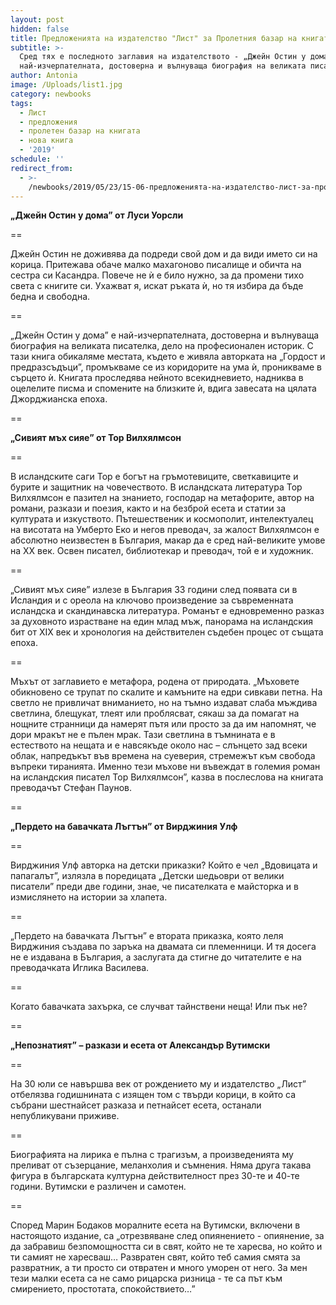 ```yaml
---
layout: post
hidden: false
title: Предложенията на издателство "Лист" за Пролетния базар на книгата 2019
subtitle: >-
  Сред тях е последното заглавия на издателството - „Джейн Остин у дома”,
  най-изчерпателната, достоверна и вълнуваща биография на великата писателка
author: Antonia
image: /Uploads/list1.jpg
category: newbooks
tags:
  - Лист
  - предложения
  - пролетен базар на книгата
  - нова книга
  - '2019'
schedule: ''
redirect_from:
  - >-
    /newbooks/2019/05/23/15-06-предложенията-на-издателство-лист-за-пролетния-базар-на-книгата-2019
---
```

**„Джейн Остин у дома” от Луси Уорсли**

\==

Джейн Остин не доживява да подреди свой дом и да види името си на корица. Притежава обаче малко махагоново писалище и обичта на сестра си Касандра. Повече не ѝ е било нужно, за да промени тихо света с книгите си. Ухажват я, искат ръката ѝ, но тя избира да бъде бедна и свободна.

\==

„Джейн Остин у дома” е най-изчерпателната, достоверна и вълнуваща биография на великата писателка, дело на професионален историк. С тази книга обикаляме местата, където е живяла авторката на „Гордост и предразсъдъци”, промъкваме се из коридорите на ума ѝ, проникваме в сърцето ѝ. Книгата проследява нейното всекидневието, надниква в оцелелите писма и спомените на близките ѝ, вдига завесата на цялата Джорджианска епоха.

\==

**„Сивият мъх сияе” от Тор Вилхялмсон**

\==

В исландските саги Тор е богът на гръмотевиците, светкавиците и бурите и защитник на човечеството. В исландската литература Тор Вилхялмсон е пазител на знанието, господар на метафорите, автор на романи, разкази и поезия, както и на безброй есета и статии за културата и изкуството. Пътешественик и космополит, интелектуалец на висотата на Умберто Еко и негов преводач, за жалост Вилхялмсон е абсолютно неизвестен в България, макар да е сред най-великите умове на ХХ век. Освен писател, библиотекар и преводач, той е и художник. 

\==

„Сивият мъх сияе” излезе в България 33 години след появата си в Исландия и с ореола на ключово произведение за съвременната исландска и скандинавска литература. Романът е едновременно разказ за духовното израстване на един млад мъж, панорама на исландския бит от XIX век и хронология на действителен съдебен процес от същата епоха.

\==

Мъхът от заглавието е метафора, родена от природата. „Мъховете обикновено се трупат по скалите и камъните на едри сивкави петна. На светло не привличат вниманието, но на тъмно издават слаба мъждива светлина, блещукат, тлеят или проблясват, сякаш за да помагат на нощните странници да намерят пътя или просто за да им напомнят, че дори мракът не е пълен мрак. Тази светлина в тъмнината е в естеството на нещата и е навсякъде около нас – слънцето зад всеки облак, напредъкът във времена на суеверия, стремежът към свобода въпреки тиранията. Именно тези мъхове ни въвеждат в големия роман на исландския писател Тор Вилхялмсон”, казва в послеслова на книгата преводачът Стефан Паунов.

\==

**„Пердето на бавачката Лъгтън” от Вирджиния Улф**

\==

Вирджиния Улф авторка на детски приказки? Който е чел „Вдовицата и папагалът”, излязла в поредицата „Детски шедьоври от велики писатели” преди две години, знае, че писателката е майсторка и в измислянето на истории за хлапета. 

\==

„Пердето на бавачката Лъгтън” е втората приказка, която леля Вирджиния създава по заръка на двамата си племенници. И тя досега не е издавана в България, а заслугата да стигне до читателите е на преводачката Иглика Василева. 

\==

Когато бавачката захърка, се случват тайнствени неща! Или пък не?

\==

**„Непознатият” – разкази и есета от Александър Вутимски**

\==

На 30 юли се навършва век от рождението му и издателство „Лист” отбелязва годишнината с изящен том с твърди корици, в който са събрани шестнайсет разказа и петнайсет есета, останали непубликувани приживе.

\==

Биографията на лирика е пълна с трагизъм, а произведенията му преливат от съзерцание, меланхолия и съмнения. Няма друга такава фигура в българската културна действителност през 30-те и 40-те години. Вутимски е различен и самотен.

\==

Според Марин Бодаков моралните есета на Вутимски, включени в настоящото издание, са „отрезвяване след опиянението - опиянение, за да забравиш безпомощността си в свят, който не те харесва, но който и ти самият не харесваш… Развратен свят, който теб самия смята за развратник, а ти просто си отвратен и много уморен от него. За мен тези малки есета са не само рицарска ризница - те са път към смирението, простотата, спокойствието…”
